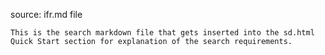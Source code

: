 source: ifr.md file

    This is the search markdown file that gets inserted into the sd.html Quick Start section for explanation of the search requirements.
